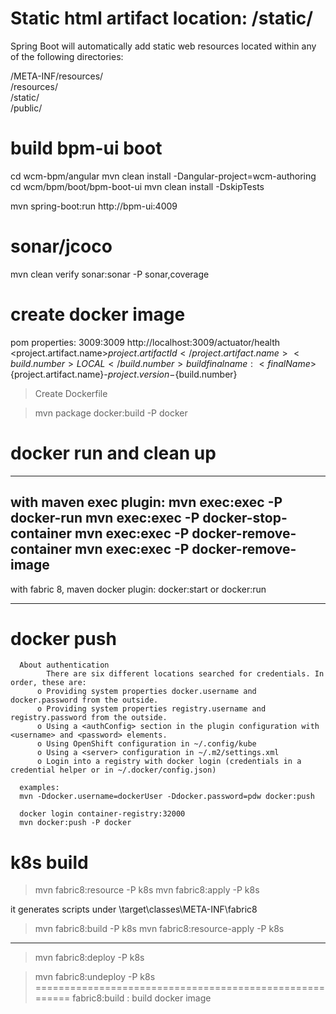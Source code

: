 # Static html artifact location: /static/  

Spring Boot will automatically add static web resources located within any of the following directories:

/META-INF/resources/  
/resources/  
/static/  
/public/

# build bpm-ui boot
cd wcm-bpm/angular
mvn clean install -Dangular-project=wcm-authoring
cd wcm/bpm/boot/bpm-boot-ui
mvn clean install -DskipTests

mvn spring-boot:run
http://bpm-ui:4009

# sonar/jcoco

mvn clean verify sonar:sonar -P sonar,coverage
# create docker image
  
  pom properties:
    <container-port>3009:3009</container-port>
    <probe-url>http://localhost:3009/actuator/health</probe-url>
    <project.artifact.name>${project.artifactId}</project.artifact.name>
    <build.number>LOCAL</build.number>
    build final name:
    <finalName>${project.artifact.name}-${project.version}-${build.number}</finalName>
  > Create Dockerfile
    
  >mvn package docker:build -P docker

#  docker run and clean up
   ---------------------------------
   with maven exec plugin:
      mvn exec:exec -P docker-run
      mvn exec:exec -P docker-stop-container
      mvn exec:exec -P docker-remove-container
      mvn exec:exec -P docker-remove-image
   ------------------------------------
   with fabric 8, maven docker plugin:
      docker:start or docker:run
   
   -------------------------------------

# docker push

      About authentication
			There are six different locations searched for credentials. In order, these are:
          o Providing system properties docker.username and docker.password from the outside.
          o Providing system properties registry.username and registry.password from the outside.
          o Using a <authConfig> section in the plugin configuration with <username> and <password> elements.
          o Using OpenShift configuration in ~/.config/kube
          o Using a <server> configuration in ~/.m2/settings.xml
          o Login into a registry with docker login (credentials in a credential helper or in ~/.docker/config.json)

      examples:
      mvn -Ddocker.username=dockerUser -Ddocker.password=pdw docker:push

      docker login container-registry:32000
      mvn docker:push -P docker
# k8s build     

  > mvn fabric8:resource -P k8s
  > mvn fabric8:apply -P k8s 

  
  it generates scripts under \target\classes\META-INF\fabric8 
  > mvn fabric8:build -P k8s
  > mvn fabric8:resource-apply -P k8s 
  
------------------------------------------------------
  > mvn fabric8:deploy -P k8s  
    
  > mvn fabric8:undeploy -P k8s 
========================================================
fabric8:build : build docker image  